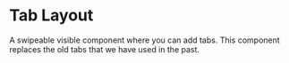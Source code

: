 # Tab Layout

A swipeable visible component where you can add tabs. This component replaces the old tabs that we have used in the past.
